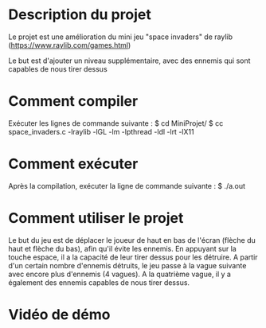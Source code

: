 # Description du projet
Le projet est une amélioration du mini jeu "space invaders" de raylib (https://www.raylib.com/games.html)

Le but est d'ajouter un niveau supplémentaire, avec des ennemis qui sont capables de nous tirer dessus

# Comment compiler
Exécuter les lignes de commande suivante :
$ cd MiniProjet/
$ cc space_invaders.c -lraylib -lGL -lm -lpthread -ldl -lrt -lX11

# Comment exécuter
Après la compilation, exécuter la ligne de commande suivante :
$ ./a.out

# Comment utiliser le projet
Le but du jeu est de déplacer le joueur de haut en bas de l'écran (flèche du haut et flèche du bas), afin qu'il évite les ennemis.
En appuyant sur la touche espace, il a la capacité de leur tirer dessus pour les détruire.
A partir d'un certain nombre d'ennemis détruits, le jeu passe à la vague suivante avec encore plus d'ennemis (4 vagues).
A la quatrième vague, il y a également des ennemis capables de nous tirer dessus.

# Vidéo de démo
